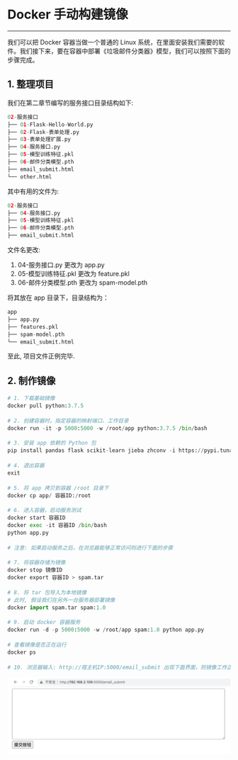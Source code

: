 # Docker 手动构建镜像
---

我们可以把 Docker 容器当做一个普通的 Linux 系统，在里面安装我们需要的软件。我们接下来，要在容器中部署《垃圾邮件分类器》模型，我们可以按照下面的步骤完成。


## 1. 整理项目

我们在第二章节编写的服务接口目录结构如下:

```python
02-服务接口
├── 01-Flask-Hello-World.py
├── 02-Flask-表单处理.py
├── 03-表单处理扩展.py
├── 04-服务接口.py
├── 05-模型训练特征.pkl
├── 06-邮件分类模型.pth
├── email_submit.html
└── other.html
```

其中有用的文件为:
```python
02-服务接口
├── 04-服务接口.py
├── 05-模型训练特征.pkl
├── 06-邮件分类模型.pth
├── email_submit.html
```

文件名更改:

1. 04-服务接口.py 更改为 app.py
2. 05-模型训练特征.pkl 更改为 feature.pkl
3. 06-邮件分类模型.pth 更改为 spam-model.pth

将其放在 app 目录下，目录结构为：

```python
app
├── app.py
├── features.pkl
├── spam-model.pth
└── email_submit.html
```

至此, 项目文件正例完毕.


## 2. 制作镜像

```python
# 1. 下载基础镜像
docker pull python:3.7.5

# 2. 创建容器时，指定容器的映射端口、工作目录
docker run -it -p 5000:5000 -w /root/app python:3.7.5 /bin/bash

# 3. 安装 app 依赖的 Python 包
pip install pandas flask scikit-learn jieba zhconv -i https://pypi.tuna.tsinghua.edu.cn/simple

# 4. 退出容器
exit

# 5. 将 app 拷贝到容器 /root 目录下
docker cp app/ 容器ID:/root

# 6. 进入容器，启动服务测试
docker start 容器ID
docker exec -it 容器ID /bin/bash
python app.py

# 注意: 如果启动服务之后，在浏览器能够正常访问则进行下面的步骤

# 7. 将容器存储为镜像
docker stop 镜像ID
docker export 容器ID > spam.tar 

# 8. 将 tar 包导入为本地镜像
# 此时, 假设我们在另外一台服务器部署镜像
docker import spam.tar spam:1.0

# 9. 启动 docker 容器服务
docker run -d -p 5000:5000 -w /root/app spam:1.0 python app.py

# 查看镜像是否正在运行
docker ps

# 10. 浏览器输入: http://宿主机IP:5000/email_submit 出现下面界面，则镜像工作正常
```

![image-20240320112003308](assets/image-20240320112003308.png)





